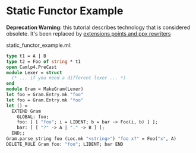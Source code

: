 <!-- ((! set title Static Functor Example !)) ((! set learn !)) -->
<!-- ((! set center !)) -->

# Static Functor Example

**Deprecation Warning:** this tutorial describes technology that is considered obsolete. It's been replaced by [extensions points and ppx rewriters](http://caml.inria.fr/pub/docs/manual-ocaml-4.02/extn.html#sec243)

static_functor_example.ml:

```ocaml
type t1 = A | B
type t2 = Foo of string * t1
open Camlp4.PreCast
module Lexer = struct
  (* ... if you need a different lexer ... *)
end
module Gram = MakeGram(Lexer)
let foo = Gram.Entry.mk "foo"
let foo = Gram.Entry.mk "foo"
let () =
  EXTEND Gram
    GLOBAL: foo;
    foo: [ [ "foo"; i = LIDENT; b = bar -> Foo(i, b) ] ];
    bar: [ [ "?" -> A | "." -> B ] ];
  END;;
Gram.parse_string foo (Loc.mk "<string>") "foo x?" = Foo("x", A)
DELETE_RULE Gram foo: "foo"; LIDENT; bar END
```
